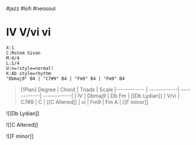 #jazz #lofi #neosoul

 # IV V/vi vi
```music-abc
X:1
C:Rotem Sivan
M:4/4
L:1/4
U:n=!style=normal!
K:Ab style=rhythm
"Dbmaj9" B4 | "C7#9" B4 | "Fm9" B4 | "Fm9" B4 
```

> [!Plan]
Degree | Chord | Triads  | Scale 
|------------ | ------------| ------------| ------------| 
| IV | Dbmaj9  | Db Fm | [[Db Lydian]]
| V/vi | C7#9 | C | [[C Altered]]
| vi | Fm9 | Fm A | [[F minor]]

![[Db Lydian]]

![[C Altered]]

![[F minor]]